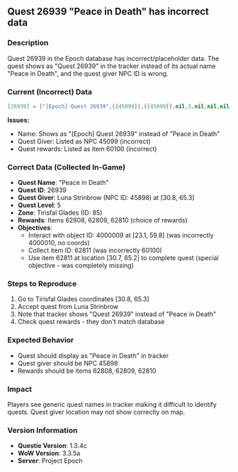 ## Quest 26939 "Peace in Death" has incorrect data

### Description
Quest 26939 in the Epoch database has incorrect/placeholder data. The quest shows as "Quest 26939" in the tracker instead of its actual name "Peace in Death", and the quest giver NPC ID is wrong.

### Current (Incorrect) Data
```lua
[26939] = {"[Epoch] Quest 26939",{{45099}},{{45099}},nil,5,nil,nil,nil,nil,{nil,{{4000010,nil}},{{60100,nil}}},nil,nil,{376},nil,nil,nil,85,nil,nil,nil,{60100},nil,nil,0,nil,nil,nil,nil,nil,nil}
```

**Issues:**
- Name: Shows as "[Epoch] Quest 26939" instead of "Peace in Death"
- Quest Giver: Listed as NPC 45099 (incorrect)
- Quest rewards: Listed as item 60100 (incorrect)

### Correct Data (Collected In-Game)
- **Quest Name**: "Peace in Death"
- **Quest ID**: 26939
- **Quest Giver**: Luna Strinbrow (NPC ID: 45898) at [30.8, 65.3]
- **Quest Level**: 5
- **Zone**: Tirisfal Glades (ID: 85)
- **Rewards**: Items 62808, 62809, 62810 (choice of rewards)
- **Objectives**: 
  - Interact with object ID: 4000009 at [23.1, 59.8] (was incorrectly 4000010, no coords)
  - Collect item ID: 62811 (was incorrectly 60100)
  - Use item 62811 at location [30.7, 65.2] to complete quest (special objective - was completely missing)

### Steps to Reproduce
1. Go to Tirisfal Glades coordinates [30.8, 65.3]
2. Accept quest from Luna Strinbrow
3. Note that tracker shows "Quest 26939" instead of "Peace in Death"
4. Check quest rewards - they don't match database

### Expected Behavior
- Quest should display as "Peace in Death" in tracker
- Quest giver should be NPC 45898
- Rewards should be items 62808, 62809, 62810

### Impact
Players see generic quest names in tracker making it difficult to identify quests. Quest giver location may not show correctly on map.

### Version Information
- **Questie Version**: 1.3.4c
- **WoW Version**: 3.3.5a
- **Server**: Project Epoch